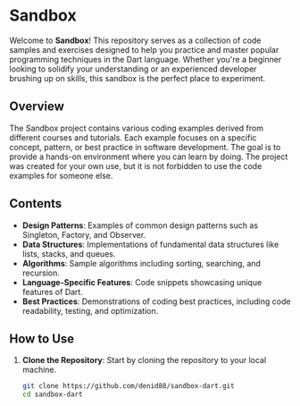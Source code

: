 # Sandbox

Welcome to **Sandbox**! This repository serves as a collection of code samples and exercises designed to help you practice and master popular programming techniques in the Dart language. Whether you're a beginner looking to solidify your understanding or an experienced developer brushing up on skills, this sandbox is the perfect place to experiment.

## Overview

The Sandbox project contains various coding examples derived from different courses and tutorials. Each example focuses on a specific concept, pattern, or best practice in software development. The goal is to provide a hands-on environment where you can learn by doing. The project was created for your own use, but it is not forbidden to use the code examples for someone else.

## Contents

- **Design Patterns**: Examples of common design patterns such as Singleton, Factory, and Observer.
- **Data Structures**: Implementations of fundamental data structures like lists, stacks, and queues.
- **Algorithms**: Sample algorithms including sorting, searching, and recursion.
- **Language-Specific Features**: Code snippets showcasing unique features of Dart.
- **Best Practices**: Demonstrations of coding best practices, including code readability, testing, and optimization.

## How to Use

1. **Clone the Repository**: Start by cloning the repository to your local machine.

   ```bash
   git clone https://github.com/denid88/sandbox-dart.git
   cd sandbox-dart
